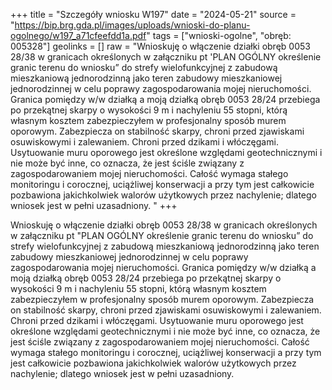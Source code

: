 +++
title = "Szczegóły wniosku W197"
date = "2024-05-21"
source = "https://bip.brg.gda.pl/images/uploads/wnioski-do-planu-ogolnego/w197_a71cfeefdd1a.pdf"
tags = ["wnioski-ogolne", "obręb: 005328"]
geolinks = []
raw = "Wnioskuję o włączenie działki obręb 0053 28/38 w granicach określonych w załączniku pt 'PLAN OGÓLNY określenie granic terenu do wniosku” do strefy wielofunkcyjnej z zabudową mieszkaniową jednorodzinną jako teren zabudowy mieszkaniowej jednorodzinnej w celu poprawy zagospodarowania mojej nieruchomości. Granica pomiędzy w/w działką a moją działką obręb 0053 28/24 przebiega po przekątnej skarpy o wysokości 9 m i nachyleniu 55 stopni, którą własnym kosztem zabezpieczyłem w profesjonalny sposób murem oporowym. Zabezpiecza on stabilność skarpy, chroni przed zjawiskami osuwiskowymi i zalewaniem. Chroni przed dzikami i włóczęgami. Usytuowanie muru oporowego jest określone względami geotechnicznymi i nie może być inne, co oznacza, że jest ściśle związany z zagospodarowaniem mojej nieruchomości. Całość wymaga stałego monitoringu i corocznej, uciążliwej konserwacji a przy tym jest całkowicie pozbawiona jakichkolwiek walorów użytkowych przez nachylenie; dlatego wniosek jest w pełni uzasadniony. "
+++

Wnioskuję o włączenie działki obręb 0053 28/38 w granicach określonych w
załączniku pt "PLAN OGÓLNY określenie granic terenu do wniosku” do strefy wielofunkcyjnej z
zabudową mieszkaniową jednorodzinną jako teren zabudowy mieszkaniowej jednorodzinnej w
celu poprawy zagospodarowania mojej nieruchomości. Granica pomiędzy w/w działką a moją
działką obręb 0053 28/24 przebiega po przekątnej skarpy o wysokości 9 m i nachyleniu 55
stopni, którą własnym kosztem zabezpieczyłem w profesjonalny sposób murem oporowym.
Zabezpiecza on stabilność skarpy, chroni przed zjawiskami osuwiskowymi i zalewaniem. Chroni
przed dzikami i włóczęgami. Usytuowanie muru oporowego jest określone względami
geotechnicznymi i nie może być inne, co oznacza, że jest ściśle związany z zagospodarowaniem
mojej nieruchomości. Całość wymaga stałego monitoringu i corocznej, uciążliwej konserwacji a
przy tym jest całkowicie pozbawiona jakichkolwiek walorów użytkowych przez nachylenie;
dlatego wniosek jest w pełni uzasadniony.



